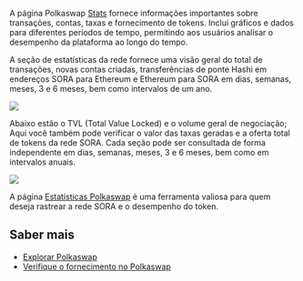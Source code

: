 A página Polkaswap [Stats](https://polkaswap.io/#/stats) fornece informações importantes sobre transações, contas, taxas e fornecimento de tokens. Inclui gráficos e dados para diferentes períodos de tempo, permitindo aos usuários analisar o desempenho da plataforma ao longo do tempo.

A seção de estatísticas da rede fornece uma visão geral do total de transações, novas contas criadas, transferências de ponte Hashi em endereços SORA para Ethereum e Ethereum para SORA em dias, semanas, meses, 3 e 6 meses, bem como intervalos de um ano.

![](/.gitbook/assets/polkaswap-statistics.png)

Abaixo estão o TVL (Total Value Locked) e o volume geral de negociação; Aqui você também pode verificar o valor das taxas geradas e a oferta total de tokens da rede SORA. Cada seção pode ser consultada de forma independente em dias, semanas, meses, 3 e 6 meses, bem como em intervalos anuais.

![](/.gitbook/assets/polkaswap-statistics-fees-and-supply.png)

A página [Estatísticas Polkaswap](https://polkaswap.io/#/stats) é uma ferramenta valiosa para quem deseja rastrear a rede SORA e o desempenho do token.

## Saber mais

- [Explorar Polkaswap](../snippets/../explore.md)
- [Verifique o fornecimento no Polkaswap](../snippets/../check-supply.md)
